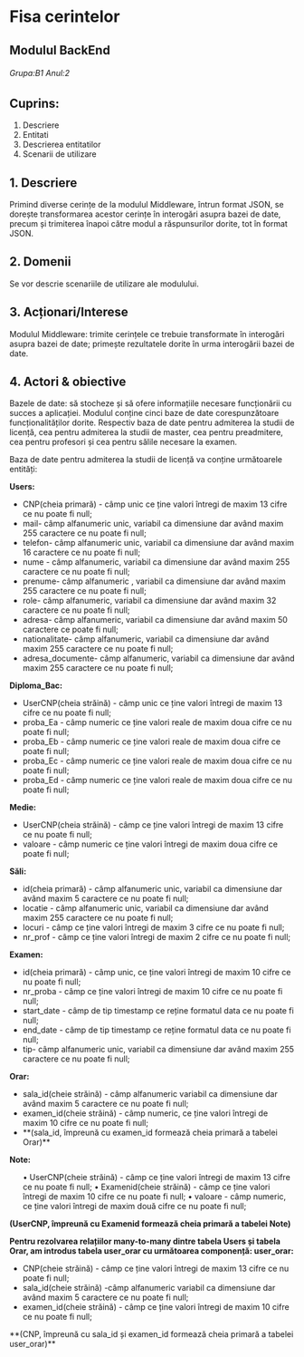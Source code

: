# **Fisa cerintelor**
## Modulul BackEnd
###### Grupa:B1  Anul:2
## Cuprins:
1. Descriere
2. Entitati
3. Descrierea entitatilor
4. Scenarii de utilizare

## 1. Descriere
Primind diverse cerințe de la modulul Middleware, întrun
format JSON, se dorește transformarea acestor cerințe în
interogări asupra bazei de date, precum și trimiterea înapoi
către modul a răspunsurilor dorite, tot în format JSON.
## 2. Domenii
Se vor descrie scenariile de utilizare ale modulului.
## 3. Acționari/Interese
Modulul Middleware: trimite cerințele ce trebuie transformate
în interogări asupra bazei de date; primește rezultatele dorite
în urma interogării bazei de date.
## 4. Actori & obiective
Bazele de date: să stocheze și să ofere informațiile necesare
funcționării cu succes a aplicației.
Modulul conține cinci baze de date corespunzătoare
funcționalităților dorite. Respectiv baza de date pentru
admiterea la studii de licență, cea pentru admiterea la studii de
master, cea pentru preadmitere, cea pentru profesori și cea
pentru sălile necesare la examen.

<p> Baza de date pentru admiterea la studii de licență va conține următoarele entități: </p>

**Users:**
<ul>
  <li> CNP(cheia primară) - câmp  unic ce ține valori întregi de maxim 13 cifre ce nu poate fi null; </li>
  <li> mail- câmp alfanumeric unic, variabil ca dimensiune dar având maxim 255 caractere ce nu poate fi null; </li>
  <li> telefon- câmp alfanumeric unic, variabil ca dimensiune dar având maxim 16 caractere ce nu poate fi null; </li>
  <li> nume - câmp alfanumeric, variabil ca dimensiune dar având maxim 255 caractere ce nu poate fi null; </li>
  <li> prenume-  câmp alfanumeric , variabil ca dimensiune dar având maxim 255 caractere ce nu poate fi null; </li>
  <li> role- câmp alfanumeric, variabil ca dimensiune dar având maxim 32 caractere ce nu poate fi null; </li> 
  <li> adresa- câmp alfanumeric, variabil ca dimensiune dar având maxim 50 caractere ce poate fi null; </li>
  <li> nationalitate- câmp alfanumeric, variabil ca dimensiune dar având maxim 255 caractere ce nu poate fi null; </li> 
  <li> adresa_documente- câmp  alfanumeric, variabil ca dimensiune dar având maxim 255 caractere ce nu poate fi null; </li>
</ul>

**Diploma_Bac:**
<ul>
  <li> UserCNP(cheia străină) - câmp  unic ce ține valori întregi de maxim 13 cifre ce nu poate fi null; </li>
  <li> proba_Ea - câmp numeric ce ține valori reale de maxim doua cifre ce nu poate fi null; </li>
  <li> proba_Eb - câmp numeric ce ține valori reale de maxim doua cifre ce  poate fi null; </li>
  <li> proba_Ec - câmp numeric ce ține valori reale de maxim doua cifre ce nu poate fi null; </li>
  <li> proba_Ed - câmp numeric ce ține valori reale de maxim doua cifre ce nu poate fi null; </li>
</ul>

**Medie:**
<ul>
  <li>UserCNP(cheia străină) - câmp ce ține valori întregi de maxim 13 cifre ce nu poate fi null;</li>
  <li>valoare - câmp numeric ce ține valori întregi de maxim doua cifre ce poate fi null;</li>
</ul>

**Săli:**
<ul>
  <li>id(cheia primară) - câmp alfanumeric unic, variabil ca dimensiune dar având maxim 5 caractere ce nu poate fi null;</li>
  <li>locatie - câmp alfanumeric unic, variabil ca dimensiune dar având maxim 255 caractere ce nu poate fi null;</li>
  <li>locuri - câmp ce ține valori întregi de maxim 3 cifre ce nu poate fi null;</li>
  <li>nr_prof - câmp ce ține valori întregi de maxim 2 cifre ce nu poate fi null;</li>
</ul>

**Examen:**
<ul>
  <li>id(cheia primară) - câmp unic, ce ține valori întregi de maxim 10 cifre ce nu poate fi null;</li>
  <li>nr_proba - câmp ce ține valori întregi de maxim 10 cifre ce nu poate fi null;</li>
  <li>start_date - câmp de tip timestamp ce reține formatul data ce nu poate fi null;</li>
  <li>end_date - câmp de tip timestamp ce reține formatul data ce nu poate fi null;</li>
  <li>tip- câmp alfanumeric unic, variabil ca dimensiune dar având maxim 255 caractere ce nu poate fi null;</li>
</ul>

**Orar:**
<ul>
<li>sala_id(cheie străină) - câmp alfanumeric variabil ca dimensiune dar având maxim 5 caractere ce nu poate fi null;</li>
<li>examen_id(cheie străină) - câmp numeric, ce ține valori întregi de maxim 10 cifre ce nu poate fi null;</li>
<li> **(sala_id, împreună cu examen_id formează cheia primară a tabelei Orar)** </li>
</ul>

**Note:**
<ul>
• UserCNP(cheie străină) - câmp ce ține valori întregi de maxim 13 cifre ce nu poate fi null;
• Examenid(cheie străină) - câmp ce ține valori întregi de maxim 10 cifre ce nu poate fi null;
• valoare - câmp numeric, ce ține valori întregi de maxim două cifre ce nu poate fi null;
</ul>

**(UserCNP, împreună cu Examenid formează cheia primară a tabelei Note)**

**Pentru rezolvarea relațiilor many-to-many dintre tabela Users și tabela Orar, am introdus tabela user_orar cu următoarea componență:
user_orar:**
<ul>
<li>CNP(cheie străină) - câmp ce ține valori întregi de maxim 13 cifre ce nu poate fi null;</li>
<li>sala_id(cheie străină) -câmp alfanumeric variabil ca dimensiune dar având maxim 5 caractere ce nu poate fi null;</li>
<li>examen_id(cheie străină) - câmp ce ține valori întregi de maxim 10 cifre ce nu poate fi null;</li>
</ul>
**(CNP, împreună cu sala_id și examen_id formează cheia primară a tabelei user_orar)**

